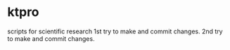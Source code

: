 # ktpro
scripts for scientific research
1st try to make and commit changes.
2nd try to make and commit changes.
